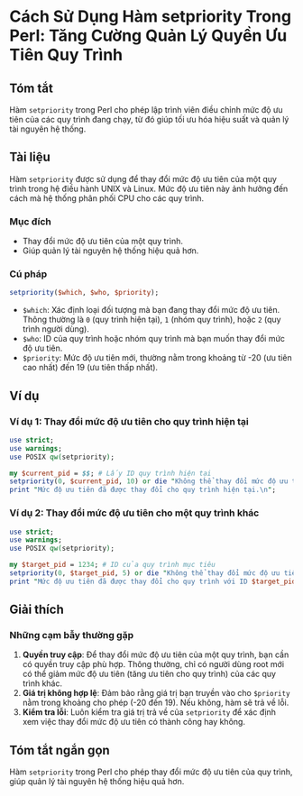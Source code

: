 <!--
Meta Description: # Cách Sử Dụng Hàm setpriority Trong Perl: Tăng Cường Quản Lý Quyền Ưu Tiên Quy Trình ## Tóm tắt Hàm `setpriority` trong Perl cho phép lập trình viên ...
Meta Keywords: tiên, trình, quy, mức, thay
-->

# Cách Sử Dụng Hàm setpriority Trong Perl: Tăng Cường Quản Lý Quyền Ưu Tiên Quy Trình

## Tóm tắt
Hàm `setpriority` trong Perl cho phép lập trình viên điều chỉnh mức độ ưu tiên của các quy trình đang chạy, từ đó giúp tối ưu hóa hiệu suất và quản lý tài nguyên hệ thống.

## Tài liệu
Hàm `setpriority` được sử dụng để thay đổi mức độ ưu tiên của một quy trình trong hệ điều hành UNIX và Linux. Mức độ ưu tiên này ảnh hưởng đến cách mà hệ thống phân phối CPU cho các quy trình.

### Mục đích
- Thay đổi mức độ ưu tiên của một quy trình.
- Giúp quản lý tài nguyên hệ thống hiệu quả hơn.

### Cú pháp
```perl
setpriority($which, $who, $priority);
```

- `$which`: Xác định loại đối tượng mà bạn đang thay đổi mức độ ưu tiên. Thông thường là `0` (quy trình hiện tại), `1` (nhóm quy trình), hoặc `2` (quy trình người dùng).
- `$who`: ID của quy trình hoặc nhóm quy trình mà bạn muốn thay đổi mức độ ưu tiên.
- `$priority`: Mức độ ưu tiên mới, thường nằm trong khoảng từ -20 (ưu tiên cao nhất) đến 19 (ưu tiên thấp nhất).

## Ví dụ
### Ví dụ 1: Thay đổi mức độ ưu tiên cho quy trình hiện tại
```perl
use strict;
use warnings;
use POSIX qw(setpriority);

my $current_pid = $$; # Lấy ID quy trình hiện tại
setpriority(0, $current_pid, 10) or die "Không thể thay đổi mức độ ưu tiên: $!";
print "Mức độ ưu tiên đã được thay đổi cho quy trình hiện tại.\n";
```

### Ví dụ 2: Thay đổi mức độ ưu tiên cho một quy trình khác
```perl
use strict;
use warnings;
use POSIX qw(setpriority);

my $target_pid = 1234; # ID của quy trình mục tiêu
setpriority(0, $target_pid, 5) or die "Không thể thay đổi mức độ ưu tiên: $!";
print "Mức độ ưu tiên đã được thay đổi cho quy trình với ID $target_pid.\n";
```

## Giải thích
### Những cạm bẫy thường gặp
1. **Quyền truy cập**: Để thay đổi mức độ ưu tiên của một quy trình, bạn cần có quyền truy cập phù hợp. Thông thường, chỉ có người dùng root mới có thể giảm mức độ ưu tiên (tăng ưu tiên cho quy trình) của các quy trình khác.
2. **Giá trị không hợp lệ**: Đảm bảo rằng giá trị bạn truyền vào cho `$priority` nằm trong khoảng cho phép (-20 đến 19). Nếu không, hàm sẽ trả về lỗi.
3. **Kiểm tra lỗi**: Luôn kiểm tra giá trị trả về của `setpriority` để xác định xem việc thay đổi mức độ ưu tiên có thành công hay không.

## Tóm tắt ngắn gọn
Hàm `setpriority` trong Perl cho phép thay đổi mức độ ưu tiên của quy trình, giúp quản lý tài nguyên hệ thống hiệu quả hơn.